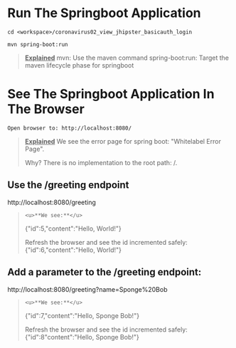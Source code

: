 # Run The Springboot Application

```
cd <workspace>/coronavirus02_view_jhipster_basicauth_login

mvn spring-boot:run
```

> <u>**Explained**</u> 
> mvn: Use the maven command
> spring-boot:run: Target the maven lifecycle phase for springboot


# See The Springboot Application In The Browser

```
Open browser to: http://localhost:8080/

```

> <u>**Explained**</u> 
> We see the error page for spring boot:
> 	"Whitelabel Error Page".
>
> Why?
> 	There is no implementation  to the root path: /.



## Use the /greeting endpoint

http://localhost:8080/greeting

> ```
> <u>**We see:**</u> 
> ```
> {"id":5,"content":"Hello, World!"}
> 
> Refresh the browser and see the id incremented safely:
> {"id":6,"content":"Hello, World!"}
> 



## Add a parameter to the /greeting endpoint: 

http://localhost:8080/greeting?name=Sponge%20Bob


> ```
> <u>**We see:**</u>
> ```
> {"id":7,"content":"Hello, Sponge Bob!"}
> 
> Refresh the browser and see the id incremented safely:
> {"id":8"content":"Hello, Sponge Bob!"}

